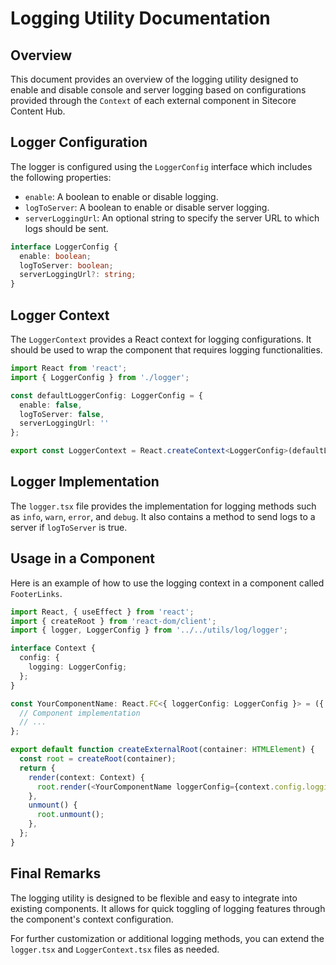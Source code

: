 # Logging Utility Documentation

## Overview

This document provides an overview of the logging utility designed to enable and disable console and server logging based on configurations provided through the `Context` of each external component in Sitecore Content Hub.

## Logger Configuration

The logger is configured using the `LoggerConfig` interface which includes the following properties:

- `enable`: A boolean to enable or disable logging.
- `logToServer`: A boolean to enable or disable server logging.
- `serverLoggingUrl`: An optional string to specify the server URL to which logs should be sent.

```typescript
interface LoggerConfig {
  enable: boolean;
  logToServer: boolean;
  serverLoggingUrl?: string;
}
```

## Logger Context

The `LoggerContext` provides a React context for logging configurations. It should be used to wrap the component that requires logging functionalities.

```typescript
import React from 'react';
import { LoggerConfig } from './logger';

const defaultLoggerConfig: LoggerConfig = {
  enable: false,
  logToServer: false,
  serverLoggingUrl: ''
};

export const LoggerContext = React.createContext<LoggerConfig>(defaultLoggerConfig);
```

## Logger Implementation

The `logger.tsx` file provides the implementation for logging methods such as `info`, `warn`, `error`, and `debug`. It also contains a method to send logs to a server if `logToServer` is true.

## Usage in a Component

Here is an example of how to use the logging context in a component called `FooterLinks`.

```typescript
import React, { useEffect } from 'react';
import { createRoot } from 'react-dom/client';
import { logger, LoggerConfig } from '../../utils/log/logger';

interface Context {
  config: {
    logging: LoggerConfig;
  };
}

const YourComponentName: React.FC<{ loggerConfig: LoggerConfig }> = ({ loggerConfig }) => {
  // Component implementation
  // ...
};

export default function createExternalRoot(container: HTMLElement) {
  const root = createRoot(container);
  return {
    render(context: Context) {
      root.render(<YourComponentName loggerConfig={context.config.logging} />);
    },
    unmount() {
      root.unmount();
    },
  };
}
```

## Final Remarks

The logging utility is designed to be flexible and easy to integrate into existing components. It allows for quick toggling of logging features through the component's context configuration.

For further customization or additional logging methods, you can extend the `logger.tsx` and `LoggerContext.tsx` files as needed.
